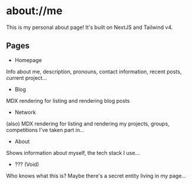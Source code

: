 # about://me

This is my personal about page! It's built on NextJS and Tailwind v4.

## Pages

* Homepage

Info about me, description, pronouns, contact information, recent posts, current project...

* Blog

MDX rendering for listing and rendering blog posts

* Network

(also) MDX rendering for listing and rendering my projects, groups, competitions I've taken part in...

* About

Shows information about myself, the tech stack I use...

* ??? (Void)

Who knows what this is? Maybe there's a secret entity living in my page...